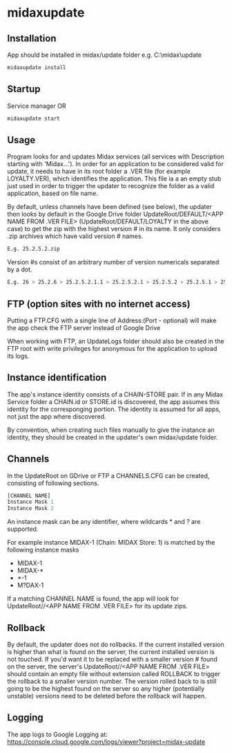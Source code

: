 # midaxupdate

## Installation

App should be installed in midax/update folder e.g. C:\midax\update

```bash
midaxupdate install
```

## Startup

Service manager OR

```bash
midaxupdate start
```

## Usage

Program looks for and updates Midax services (all services with Description starting with 'Midax...').
In order for an application to be considered valid for update, it needs to have in its root folder a .VER file (for example LOYALTY.VER),
which identifies the application. This file ia a an empty stub just used in order to trigger the updater to recognize the folder as a valid application,
based on file name.

By default, unless channels have been defined (see below), the updater then looks by default in the Google Drive folder 
UpdateRoot/DEFAULT/<APP NAME FROM .VER FILE> (UpdateRoot/DEFAULT/LOYALTY in the above
case) to get the zip with the highest version # in its name. It only considers .zip archives which have valid version # names.
```bash
E.g. 25.2.5.2.zip
```

Version #s consist of an arbitrary number of version numericals separated by a dot. 
```bash
E.g. 26 > 25.2.6 > 25.2.5.2.1.1 > 25.2.5.2.1 > 25.2.5.2 > 25.2.5.1 > 25.2.4
```

## FTP (option sites with no internet access)
Putting a FTP.CFG with a single line of Address:(Port - optional) will make the app check the FTP server instead of Google Drive

When working with FTP, an UpdateLogs folder should also be created in the FTP root with write privileges for anonymous
for the application to upload its logs.

## Instance identification
The app's instance identity consists of a CHAIN-STORE pair.
If in any Midax Service folder a CHAIN.id or STORE.id is discovered, the app assumes this identity for the corresponging portion. 
The identity is assumed for all apps, not just the app where discovered.

By convention, when creating such files manually to give the instance an identity, they should be created in the updater's own 
midax/update folder.

## Channels
In the UpdateRoot on GDrive or FTP a CHANNELS.CFG can be created, consisting of following sections.

```python
[CHANNEL NAME]
Instance Mask 1
Instance Mask 2
```

An instance mask can be any identifier, where wildcards * and ? are supported.

For example instance MIDAX-1 (Chain: MIDAX Store: 1) is matched by the following instance masks
- MIDAX-1
- MIDAX-*
- *-1
- M?DAX-1

If a matching CHANNEL NAME is found, the app will look for UpdateRoot/<CHANNEL NAME>/<APP NAME FROM .VER FILE> for its update zips.

## Rollback
By default, the updater does not do rollbacks. If the current installed version is higher than what is found on the server, the current
installed version is not touched. If you'd want it to be replaced with a smaller version # found on the server, the server's 
UpdateRoot/<CHANNEL NAME>/<APP NAME FROM .VER FILE> should contain an empty file without extension called ROLLBACK to trigger the 
rollback to a smaller version number. The version rolled back to is still going to be the highest found on the server so any higher 
(potentially unstable) versions need to be deleted before the rollback will happen.

## Logging
The app logs to Google Logging at:
https://console.cloud.google.com/logs/viewer?project=midax-update
